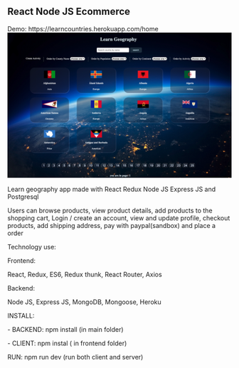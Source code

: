<h2 >React Node JS Ecommerce </h2>
Demo: https://learncountries.herokuapp.com/home
 <img src="https://raw.githubusercontent.com/juanluissv/learnGeography/main/screen.png" />

<p> Learn geography app made with React Redux Node JS Express JS and Postgresql </p>
<p> Users can browse products, view product details, add products to the shopping cart, Login / create an account, view and update profile, checkout products, add shipping address, pay with paypal(sandbox) and place a order
</p>
<p>Technology use:</p>
<p>Frontend: </p>
<p> React, Redux, ES6, Redux thunk, React Router, Axios
<p>Backend: </p>
<p> Node JS, Express JS, MongoDB, Mongoose, Heroku </p>
<p>
<p>INSTALL: </P>
<p> - BACKEND: npm install (in main folder) </p>
<p> - CLIENT: npm instal ( in frontend folder) </p>

<p>RUN:
npm run dev (run both client and server)
</p>  
  



